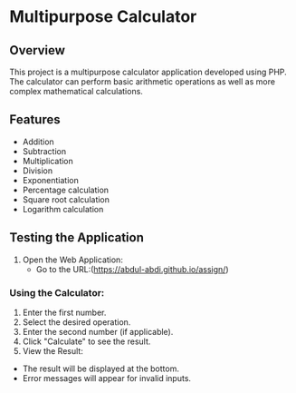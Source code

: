 # Multipurpose Calculator

## Overview

This project is a multipurpose calculator application developed using PHP. The calculator can perform basic arithmetic operations as well as more complex mathematical calculations.

## Features

- Addition
- Subtraction
- Multiplication
- Division
- Exponentiation
- Percentage calculation
- Square root calculation
- Logarithm calculation

## Testing the Application

1. Open the Web Application:
    - Go to the URL:(https://abdul-abdi.github.io/assign/)

### Using the Calculator:

1. Enter the first number.
2. Select the desired operation.
3. Enter the second number (if applicable).
4. Click "Calculate" to see the result.
5. View the Result:

- The result will be displayed at the bottom.
- Error messages will appear for invalid inputs.